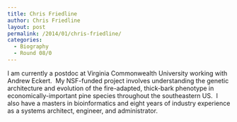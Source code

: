 ```yaml
---
title: Chris Friedline
author: Chris Friedline
layout: post
permalink: /2014/01/chris-friedline/
categories:
  - Biography
  - Round 08/0
---
```

I am currently a postdoc at Virginia Commonwealth University working with Andrew Eckert.  My NSF-funded project involves understanding the genetic architecture and evolution of the fire-adapted, thick-bark phenotype in economically-important pine species throughout the southeastern US.  I also have a masters in bioinformatics and eight years of industry experience as a systems architect, engineer, and administrator.